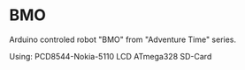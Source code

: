 # BMO

Arduino controled robot "BMO" from "Adventure Time" series.

Using:
PCD8544-Nokia-5110 LCD
ATmega328
SD-Card
